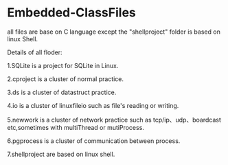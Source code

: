 # Embedded-ClassFiles

all files are base on C language except the "shellproject" folder is based on linux Shell.

Details of all floder:

1.SQLite is a project for SQLite in Linux.

2.cproject is a cluster of normal practice.

3.ds is a cluster of datastruct practice.

4.io is a cluster of linuxfileio such as file's reading or writing.

5.newwork is a cluster of network practice such as tcp/ip、udp、boardcast etc,sometimes with multiThread or mutiProcess.

6.pgprocess is a cluster of communication between process.

7.shellproject are based on linux shell.
